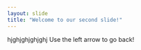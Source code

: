 ```yaml
---
layout: slide
title: "Welcome to our second slide!"
---
```

hjghjghjghjghj
Use the left arrow to go back!

